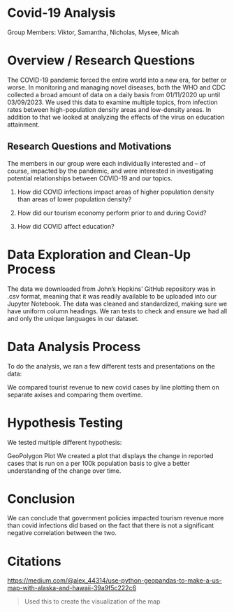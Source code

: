 # Covid-19 Analysis
Group Members: 
Viktor, Samantha, Nicholas, Mysee, Micah

# Overview / Research Questions
The COVID-19 pandemic forced the entire world into a new era, for better or worse. In monitoring and managing novel diseases, both the WHO and CDC collected a broad amount of data on a daily basis from 01/11/2020 up until 03/09/2023. We used this data to examine multiple topics, from infection rates between high-population density areas and low-density areas. In addition to that we looked at analyzing the effects of the virus on education attainment.

## Research Questions and Motivations
The members in our group were each individually interested and – of course, impacted by the pandemic, and were interested in investigating potential relationships between COVID-19 and our topics.

1. How did COVID infections impact areas of higher population density than areas of lower population density?

2. How did our tourism economy perform prior to and during Covid?

3. How did COVID affect education?

# Data Exploration and Clean-Up Process
The data we downloaded from John’s Hopkins’ GitHub repository was in .csv format, meaning that it was readily available to be uploaded into our Jupyter Notebook. The data was cleaned and standardized, making sure we have uniform column headings. We ran tests to check and ensure we had all and only the unique languages in our dataset. 

# Data Analysis Process
To do the analysis, we ran a few different tests and presentations on the data:

We compared tourist revenue to new covid cases by line plotting them on separate axises and comparing them overtime.

# Hypothesis Testing
We tested multiple different hypothesis:

GeoPolygon Plot
We created a plot that displays the change in reported cases that is run on a per 100k population basis to give a better understanding of the change over time. 


# Conclusion


We can conclude that government policies impacted tourism revenue more than covid infections did based on the fact that there is not a significant negative correlation between the two.

# Citations
https://medium.com/@alex_44314/use-python-geopandas-to-make-a-us-map-with-alaska-and-hawaii-39a9f5c222c6
> Used this to create the visualization of the map
